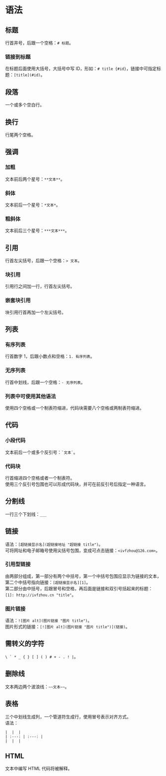 # 语法

## 标题

行首井号，后跟一个空格：`# 标题`。

### 链接到标题

在标题后面使用大括号，大括号中写 ID，形如：`# title {#id}`，链接中可指定标题：`[title](#id)`。

## 段落

一个或多个空白行。

## 换行

行尾两个空格。

## 强调

### 加粗

文本前后两个星号：`**文本**`。

### 斜体

文本前后一个星号：`*文本*`。

### 粗斜体

文本前后三个星号：`***文本***`。

## 引用

行首左尖括号，后跟一个空格：`> 文本`。

### 块引用

引用行之间加一行，行首左尖括号。

### 嵌套块引用

块引用行首再加一个左尖括号。

## 列表

### 有序列表

行首数字 1，后跟小数点和空格：`1. 有序列表`。

### 无序列表

行首中划线，后跟一个空格：`- 无序列表`。

### 列表中可使用其他语法

使用四个空格或一个制表符缩进，代码块需要八个空格或两制表符缩进。

## 代码

### 小段代码

文本前后一个或多个反引号：`` `文本` ``。

### 代码块

行首缩进四个空格或者一个制表符。  
使用三个反引号包围也可以形成代码块，并可在前反引号后指定一种语言。

## 分割线

一行三个下划线：`___`

## 链接

语法：`[超链接显示名](超链接地址 "超链接 title")`。  
可将网址和电子邮箱号使用尖括号包围，变成可点击链接：`<ivfzhou@126.com>`。

### 引用型链接

由两部分组成，第一部分有两个中括号，第一个中括号包围应显示为链接的文本，第二个中括号指向链接：`[超链接显示名][1]`。  
第二部分由中括号，后跟冒号和空格，再后面是链接和双引号括起来的标题：`[1]: http://ivfzhou.cn "title"`。

### 图片链接

语法：`![图片 alt](图片链接 "图片 title")`。  
图片形式的链接：`[![图片 alt](图片链接 "图片 title")](链接)`。

## 需转义的字符

`` \ ` * _ { } [ ] ( ) # + - . ! | ``。

## 删除线

文本两边两个波浪线：`~~文本~~`。

## 表格

三个中划线生成列，一个管道符生成行，使用冒号表示对齐方式。  
语法：

```
|  |  |
| :---: | :---: |
|  |  |
```

## HTML

文本中编写 HTML 代码将被解释。
